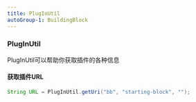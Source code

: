 ```yaml
---
title: PlugInUtil
autoGroup-1: BuildingBlock
---
```

### PlugInUtil
PlugInUtil可以帮助你获取插件的各种信息


#### 获取插件URL
``` java
String URL = PlugInUtil.getUri("bb", "starting-block", "");
```

